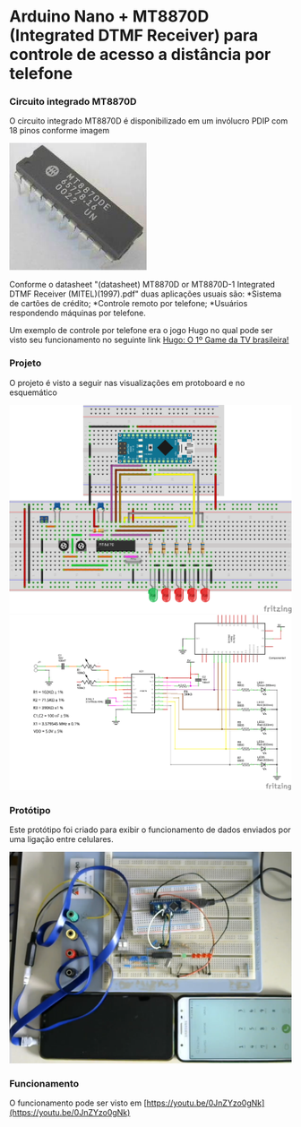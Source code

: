 # Arduino Nano + MT8870D (Integrated DTMF Receiver) para controle de acesso a distância por telefone

### Circuito integrado MT8870D

O circuito integrado MT8870D é disponibilizado em um invólucro PDIP com 18 pinos conforme imagem

[![chip](./package.jpg "chip")](./package.jpg "chip")

Conforme o datasheet "(datasheet) MT8870D or MT8870D-1 Integrated DTMF Receiver (MITEL)(1997).pdf" duas aplicações usuais são:
*Sistema de cartões de crédito;
*Controle remoto por telefone;
*Usuários respondendo máquinas por telefone.

Um exemplo de controle por telefone era o jogo Hugo no qual pode ser visto seu funcionamento no seguinte link [Hugo: O 1º Game da TV brasileira!](https://youtu.be/TRc8IhhRAfw?t=102)

### Projeto 

O projeto é visto a seguir nas visualizações em protoboard e no esquemático

[![Visão protoboard](./MT8870_with_Arduino_bb.png "Visão protoboardl")](./MT8870_with_Arduino_bb.png "Visão protoboard")
[![Visão esquemático](./MT8870_with_Arduino_schematic.png "Visão esquemático")](./MT8870_with_Arduino_schematic.png "Visão esquemático")

### Protótipo

Este protótipo foi criado para exibir o funcionamento de dados enviados por uma ligação entre celulares.

[![Visão protótipo](./MT8870_with_Arduino_prototype.png "Visão protótipo")](./MT8870_with_Arduino_prototype.png "Visão protótipo")

### Funcionamento

O funcionamento pode ser visto em [https://youtu.be/0JnZYzo0gNk](https://youtu.be/0JnZYzo0gNk)